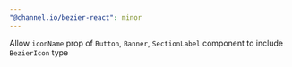 ```yaml
---
"@channel.io/bezier-react": minor
---
```


Allow `iconName` prop of `Button`, `Banner`, `SectionLabel` component to include `BezierIcon` type